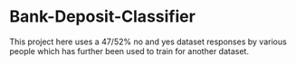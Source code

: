 # Bank-Deposit-Classifier

This project here uses a 47/52% no and yes dataset responses by various people which has further been used to train for another dataset. 
